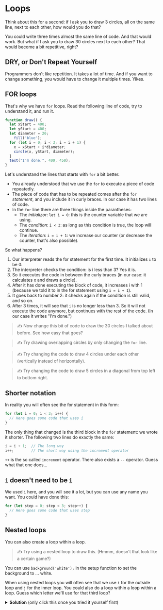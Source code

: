 # Loops

Think about this for a second: if I ask you to draw 3 circles, all on the same line, next to each other, how would you do that?

You could write three times almost the same line of code. And that would work. But what if I ask you to draw 30 circles next to each other? That would become a bit repetitive, right?

## DRY, or Don't Repeat Yourself

Programmers don't like repetition. It takes a lot of time. And if you want to change something, you would have to change it multiple times. Yikes.

## FOR loops

That's why we have `for` loops. Read the following line of code, try to understand it, and run it.

```js
function draw() {
  let xStart = 400;
  let yStart = 400;
  let diameter = 20;
	fill('blue');
  for (let i = 0; i < 3; i = i + 1) {
    x = xStart + i*diameter;
    circle(x, yStart, diameter);
  }
  text("I'm done.", 400, 450);
}
```

Let's understand the lines that starts with `for` a bit better.

- You already understood that we use the `for` to execute a piece of code repeatedly.
- The piece of code that has to be repeated comes after the `for` *statement*, and you include it in curly braces. In our case it has two lines of code.
- In the `for` line there are three things inside the parantheses:
  - The *initializor*: `let i = 0`: this is the counter variable that we are using.
  - The *condition*: `i < 3`: as long as this condition is true, the loop will continue.
  - The *iteration*: `i = i + 1`: we increase our counter (or decrease the counter, that's also possible).

So what happens?
1. Our interpreter reads the for statement for the first time. It initializes `i` to be 0.
2. The interpreter checks the condition: is i less than 3? Yes it is.
3. So it executes the code in between the curly braces (in our case: it calculates x and draws a circle).
4. After it has done executing the block of code, it increases i with 1 (because we told it to in the for statement using `i = i + 1`).
5. It goes back to number 2: it checks again if the condition is still valid, and so on.
6. After 3 times, it will see that `i` is no longer less than 3. So it will not execute the code anymore, but continues with the rest of the code. (In our case it writes "I'm done.")

> ✍️ Now change this bit of code to draw the 30 circles I talked about before. See how easy that goes?

> ✍️ Try drawing overlapping circles by only changing the `for` line.

> ✍️ Try changing the code to draw 4 circles under each other (vertically instead of horizontally).

> ✍️ Try changing the code to draw 5 circles in a diagonal from top left to bottom right.

## Shorter notation

In reality you will often see the for statement in this form:

```js
for (let i = 0; i < 3; i++) {
  // Here goes some code that uses i
}
```

The only thing that changed is the third block in the `for` statement: we wrote it shorter. The following two lines do exactly the same:

```js
i = i + 1;  // The long way
i++;        // The short way using the increment operator
```

`++` is the so called `increment` operator. There also exists a `--` operator. Guess what that one does...

## `i` doesn't need to be `i`

We used `i` here, and you will see it a lot, but you can use any name you want. You could have done this:

```js
for (let step = 0; step < 3; step++) {
  // Here goes some code that uses step
}
```

## Nested loops

You can also create a loop within a loop.

> ✍️ Try using a nested loop to draw this. (Hmmm, doesn't that look like a certain game?)

You can use `background('white');` in the setup function to set the background to ... white.

When using nested loops you will often see that we use `i` for the outside loop and `j` for the inner loop. You could also do a loop within a loop within a loop. Guess which letter we'll use for that third loop?

<details>
<summary><strong>Solution</strong> (only click this once you tried it yourself first)
</summary>


```js
function draw() {
  let xStart = 200;
  let yStart = 200;
  let diameter = 40;
	let spacing = 10;
	let nHorizontal = 5;
	let nVertical = 3;
	fill('blue');
	rect(
		xStart,
		yStart,
		spacing + nHorizontal*(diameter+spacing),
		spacing + nVertical*(diameter+spacing)
	)
	fill('white');
	let xFirstCenterPoint = xStart + spacing + diameter/2;
	let yFirstCenterPoint = yStart + spacing + diameter/2;
  for (let i = 0; i < nHorizontal; i++) {
    x = xFirstCenterPoint + i * (diameter + spacing);
		for (let j = 0; j < nVertical; j++) {
			y = yFirstCenterPoint + j * (diameter + spacing)
    	circle(x, y, diameter);
		}
  }
}```
</details>

<br>
